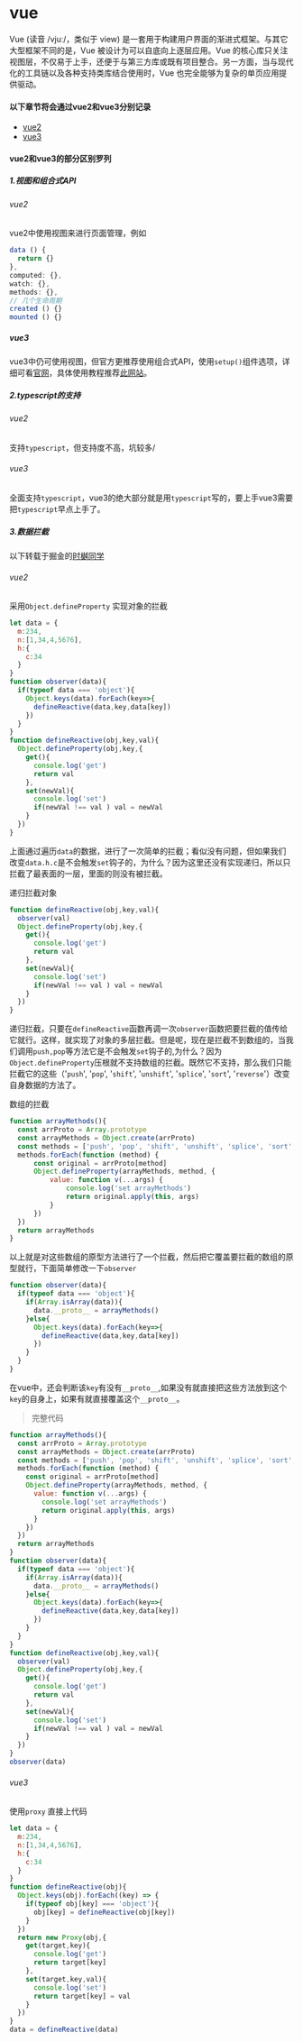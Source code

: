 # vue
Vue (读音 /vjuː/，类似于 view) 是一套用于构建用户界面的渐进式框架。与其它大型框架不同的是，Vue 被设计为可以自底向上逐层应用。Vue 的核心库只关注视图层，不仅易于上手，还便于与第三方库或既有项目整合。另一方面，当与现代化的工具链以及各种支持类库结合使用时，Vue 也完全能够为复杂的单页应用提供驱动。

#### 以下章节将会通过vue2和vue3分别记录
- [vue2](vue2/README.md)
- [vue3](vue3/README.md)

#### vue2和vue3的部分区别罗列

##### 1.视图和组合式API
###### vue2
vue2中使用视图来进行页面管理，例如
```javascript
data () {
  return {}
},
computed: {},
watch: {},
methods: {},
// 几个生命周期
created () {}
mounted () {}
```
##### vue3
vue3中仍可使用视图，但官方更推荐使用组合式API，使用```setup()```组件选项，详细可看[官网](https://v3.cn.vuejs.org/guide/composition-api-introduction.html#%E4%BB%80%E4%B9%88%E6%98%AF%E7%BB%84%E5%90%88%E5%BC%8F-api)，具体使用教程推荐[此网站](https://composition-api.vuejs.org/zh/#%E6%A6%82%E8%BF%B0)。

##### 2.typescript的支持
###### vue2
支持```typescript```，但支持度不高，坑较多/
###### vue3
全面支持```typescript```，vue3的绝大部分就是用```typescript```写的，要上手vue3需要把```typescript```早点上手了。

##### 3.数据拦截
以下转载于掘金的[时樾同学](https://juejin.cn/post/6907028003469918222)
###### vue2
采用```Object.defineProperty```
实现对象的拦截

```javascript
let data = {
  m:234,
  n:[1,34,4,5676],
  h:{
    c:34
  }
}
function observer(data){
  if(typeof data === 'object'){
    Object.keys(data).forEach(key=>{
      defineReactive(data,key,data[key])
    })
  }
}
function defineReactive(obj,key,val){
  Object.defineProperty(obj,key,{
    get(){
      console.log('get')
      return val
    },
    set(newVal){
      console.log('set')
      if(newVal !== val ) val = newVal
    }
  })
}
```

上面通过遍历```data```的数据，进行了一次简单的拦截；看似没有问题，但如果我们改变```data.h.c```是不会触发```set```钩子的，为什么？因为这里还没有实现递归，所以只拦截了最表面的一层，里面的则没有被拦截。

递归拦截对象

```javascript
function defineReactive(obj,key,val){
  observer(val)
  Object.defineProperty(obj,key,{
    get(){
      console.log('get')
      return val
    },
    set(newVal){
      console.log('set')
      if(newVal !== val ) val = newVal
    }
  })
}
```

递归拦截，只要在```defineReactive```函数再调一次```observer```函数把要拦截的值传给它就行。这样，就实现了对象的多层拦截。但是呢，现在是拦截不到数组的，当我们调用```push,pop```等方法它是不会触发```set```钩子的,为什么？因为```Object.defineProperty```压根就不支持数组的拦截。既然它不支持，那么我们只能拦截它的这些（'```push```', '```pop```', '```shift```', '```unshift```', '```splice```', '```sort```', '```reverse```'）改变自身数据的方法了。

数组的拦截

```javascript
function arrayMethods(){
  const arrProto = Array.prototype
  const arrayMethods = Object.create(arrProto)
  const methods = ['push', 'pop', 'shift', 'unshift', 'splice', 'sort', 'reverse']
  methods.forEach(function (method) {
      const original = arrProto[method]
      Object.defineProperty(arrayMethods, method, {
          value: function v(...args) {
              console.log('set arrayMethods')
              return original.apply(this, args)
          }
      })
  })
  return arrayMethods
}
```

以上就是对这些数组的原型方法进行了一个拦截，然后把它覆盖要拦截的数组的原型就行，下面简单修改一下```observer```

```javascript
function observer(data){
  if(typeof data === 'object'){
    if(Array.isArray(data)){
      data.__proto__ = arrayMethods()
    }else{
      Object.keys(data).forEach(key=>{
        defineReactive(data,key,data[key])
      })
    }
  }
}
```

在vue中，还会判断该```key```有没有```__proto__```,如果没有就直接把这些方法放到这个```key```的自身上，如果有就直接覆盖这个```__proto__```。

>完整代码

```javascript
function arrayMethods(){
  const arrProto = Array.prototype
  const arrayMethods = Object.create(arrProto)
  const methods = ['push', 'pop', 'shift', 'unshift', 'splice', 'sort', 'reverse']
  methods.forEach(function (method) {
    const original = arrProto[method]
    Object.defineProperty(arrayMethods, method, {
      value: function v(...args) {
        console.log('set arrayMethods')
        return original.apply(this, args)
      }
    })
  })
  return arrayMethods
}
function observer(data){
  if(typeof data === 'object'){
    if(Array.isArray(data)){
      data.__proto__ = arrayMethods()
    }else{
      Object.keys(data).forEach(key=>{
        defineReactive(data,key,data[key])
      })
    }
  }
}
function defineReactive(obj,key,val){
  observer(val)
  Object.defineProperty(obj,key,{
    get(){
      console.log('get')
      return val
    },
    set(newVal){
      console.log('set')
      if(newVal !== val ) val = newVal
    }
  })
}
observer(data)
```
###### vue3
使用```proxy```
直接上代码
```javascript
let data = {
  m:234,
  n:[1,34,4,5676],
  h:{
    c:34
  }
}
function defineReactive(obj){
  Object.keys(obj).forEach((key) => {
    if(typeof obj[key] === 'object'){
      obj[key] = defineReactive(obj[key])
    }
  })
  return new Proxy(obj,{
    get(target,key){
      console.log('get')
      return target[key]
    },
    set(target,key,val){
      console.log('set')
      return target[key] = val
    }
  })
}
data = defineReactive(data)
```